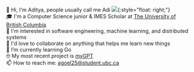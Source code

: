 
<!--
**agoel25/agoel25** is a ✨ _special_ ✨ repository because its `README.md` (this file) appears on your GitHub profile.

Here are some ideas to get you started:


- 🔭 I’m currently working on ...
- 🌱 I’m currently learning ...
- 👯 I’m looking to collaborate on ...
- 🤔 I’m looking for help with ...
- 💬 Ask me about ...
- 📫 How to reach me: ...
- 😄 Pronouns: ...
- ⚡ Fun fact: ...
-->

👋 Hi, I'm Aditya, people usually call me Adi ![](https://github.com/agoel25/agoel25/images/gopher.png){:style="float: right;"}
\
🎓 I'm a Computer Science junior & IMES Scholar at [The University of British Columbia](https://www.cs.ubc.ca/) \
👀 I'm interested in software engineering, machine learning, and distributed systems \
🤝 I'd love to collaborate on anything that helps me learn new things \
🦫 I’m currently learning Go \
🤓 My most recent project is [myGPT](https://github.com/agoel25/myGPT) \
📫 How to reach me: [agoel25@student.ubc.ca](mailto:agoel25@student.ubc.ca)
